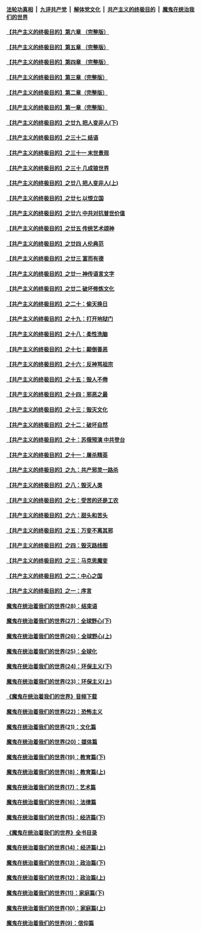 ####  [法轮功真相](../../../../basic/blob/master/README.md?t=05270101) &nbsp;|&nbsp; [九评共产党](../../../../9ping.md/blob/master/README.md?t=05270101) &nbsp;|&nbsp; [解体党文化](../../../../jtdwh.md/blob/master/README.md?t=05270101)  &nbsp;|&nbsp; [共产主义的终极目的](../../../../gczydzjmd.md/blob/master/README.md?t=05270101) &nbsp;|&nbsp; [魔鬼在统治我们的世界](../../../../mgztzwmdsj.md/blob/master/README.md?t=05270101) 

#### [【共产主义的终极目的】第六章 （完整版）](../pages/nsc422/n11428913.md?t=05270101) 

#### [【共产主义的终极目的】第五章 （完整版）](../pages/nsc422/n11428912.md?t=05270101) 

#### [【共产主义的终极目的】第四章 （完整版）](../pages/nsc422/n11428907.md?t=05270101) 

#### [【共产主义的终极目的】第三章（完整版）](../pages/nsc422/n11428848.md?t=05270101) 

#### [【共产主义的终极目的】第二章（完整版）](../pages/nsc422/n11428831.md?t=05270101) 

#### [【共产主义的终极目的】第一章（完整版）](../pages/nsc422/n11417651.md?t=05270101) 

#### [【共产主义的终极目的】之廿九 把人变非人(下)](../pages/nsc422/n11344140.md?t=05270101) 

#### [【共产主义的终极目的】之三十二 结语](../pages/nsc422/n11360535.md?t=05270101) 

#### [【共产主义的终极目的】之三十一 末世景观](../pages/nsc422/n11351129.md?t=05270101) 

#### [【共产主义的终极目的】之三十 几成狼世界](../pages/nsc422/n11348280.md?t=05270101) 

#### [【共产主义的终极目的】之廿八 把人变非人(上)](../pages/nsc422/n11340492.md?t=05270101) 

#### [【共产主义的终极目的】之廿七 以恨立国](../pages/nsc422/n11336944.md?t=05270101) 

#### [【共产主义的终极目的】之廿六 中共对抗普世价值](../pages/nsc422/n11324785.md?t=05270101) 

#### [【共产主义的终极目的】之廿五 传统艺术颂神](../pages/nsc422/n11296396.md?t=05270101) 

#### [【共产主义的终极目的】之廿四 人伦典范](../pages/nsc422/n11296397.md?t=05270101) 

#### [【共产主义的终极目的】之廿三 富而有德](../pages/nsc422/n11283598.md?t=05270101) 

#### [【共产主义的终极目的】之廿一 神传语言文字](../pages/nsc422/n11263265.md?t=05270101) 

#### [【共产主义的终极目的】之廿二 破坏修炼文化](../pages/nsc422/n11245728.md?t=05270101) 

#### [【共产主义的终极目的】之二十：偷天换日](../pages/nsc422/n11238846.md?t=05270101) 

#### [【共产主义的终极目的】之十九：打开地狱门](../pages/nsc422/n11206376.md?t=05270101) 

#### [【共产主义的终极目的】之十八：柔性洗脑](../pages/nsc422/n11199994.md?t=05270101) 

#### [【共产主义的终极目的】之十七：颠倒善恶](../pages/nsc422/n11179782.md?t=05270101) 

#### [【共产主义的终极目的】之十六：反神骂祖宗](../pages/nsc422/n11166798.md?t=05270101) 

#### [【共产主义的终极目的】之十五：毁人不倦](../pages/nsc422/n11166792.md?t=05270101) 

#### [【共产主义的终极目的】之十四：邪恶之最](../pages/nsc422/n11150249.md?t=05270101) 

#### [【共产主义的终极目的】之十三：毁灭文化](../pages/nsc422/n11135227.md?t=05270101) 

#### [【共产主义的终极目的】之十二：破坏自然](../pages/nsc422/n11135214.md?t=05270101) 

#### [【共产主义的终极目的】之十：苏俄预演 中共登台](../pages/nsc422/n11118424.md?t=05270101) 

#### [【共产主义的终极目的】之十一：屠杀精英](../pages/nsc422/n11118442.md?t=05270101) 

#### [【共产主义的终极目的】之九：共产邪灵一路杀](../pages/nsc422/n11114139.md?t=05270101) 

#### [【共产主义的终极目的】之八：毁灭人类](../pages/nsc422/n11108503.md?t=05270101) 

#### [【共产主义的终极目的】之七：受苦的还是工农](../pages/nsc422/n11101809.md?t=05270101) 

#### [【共产主义的终极目的】之六：甜头和苦头](../pages/nsc422/n11096971.md?t=05270101) 

#### [【共产主义的终极目的】之五：万变不离其邪](../pages/nsc422/n11091285.md?t=05270101) 

#### [【共产主义的终极目的】之四：毁灭路线图](../pages/nsc422/n11086284.md?t=05270101) 

#### [【共产主义的终极目的】之三：马克思魔变](../pages/nsc422/n11061941.md?t=05270101) 

#### [【共产主义的终极目的】之二：中心之国](../pages/nsc422/n11047728.md?t=05270101) 

#### [【共产主义的终极目的】之一：序言](../pages/nsc422/n11086077.md?t=05270101) 

#### [魔鬼在统治着我们的世界(28)：结束语](../pages/nsc422/n10936246.md?t=05270101) 

#### [魔鬼在统治着我们的世界(27)：全球野心(下)](../pages/nsc422/n10928319.md?t=05270101) 

#### [魔鬼在统治着我们的世界(26)：全球野心(上)](../pages/nsc422/n10900318.md?t=05270101) 

#### [魔鬼在统治着我们的世界(25)：全球化](../pages/nsc422/n10788205.md?t=05270101) 

#### [魔鬼在统治着我们的世界(24)：环保主义(下)](../pages/nsc422/n10695307.md?t=05270101) 

#### [魔鬼在统治着我们的世界(23)：环保主义(上)](../pages/nsc422/n10688613.md?t=05270101) 

#### [《魔鬼在统治着我们的世界》音频下载](../pages/nsc422/n10635553.md?t=05270101) 

#### [魔鬼在统治着我们的世界(22)：恐怖主义](../pages/nsc422/n10614727.md?t=05270101) 

#### [魔鬼在统治着我们的世界(21)：文化篇](../pages/nsc422/n10597706.md?t=05270101) 

#### [魔鬼在统治着我们的世界(20)：媒体篇](../pages/nsc422/n10586579.md?t=05270101) 

#### [魔鬼在统治着我们的世界(19)：教育篇(下)](../pages/nsc422/n10564808.md?t=05270101) 

#### [魔鬼在统治着我们的世界(18)：教育篇(上)](../pages/nsc422/n10526970.md?t=05270101) 

#### [魔鬼在统治着我们的世界(17)：艺术篇](../pages/nsc422/n10499093.md?t=05270101) 

#### [魔鬼在统治着我们的世界(16)：法律篇](../pages/nsc422/n10485969.md?t=05270101) 

#### [魔鬼在统治着我们的世界(15)：经济篇(下)](../pages/nsc422/n10469975.md?t=05270101) 

#### [《魔鬼在统治着我们的世界》全书目录](../pages/nsc422/n10464261.md?t=05270101) 

#### [魔鬼在统治着我们的世界(14)：经济篇(上)](../pages/nsc422/n10457370.md?t=05270101) 

#### [魔鬼在统治着我们的世界(13)：政治篇(下)](../pages/nsc422/n10448270.md?t=05270101) 

#### [魔鬼在统治着我们的世界(12)：政治篇(上)](../pages/nsc422/n10444576.md?t=05270101) 

#### [魔鬼在统治着我们的世界(11)：家庭篇(下)](../pages/nsc422/n10440961.md?t=05270101) 

#### [魔鬼在统治着我们的世界(10)：家庭篇(上)](../pages/nsc422/n10435448.md?t=05270101) 

#### [魔鬼在统治着我们的世界(9)：信仰篇](../pages/nsc422/n10432159.md?t=05270101) 

